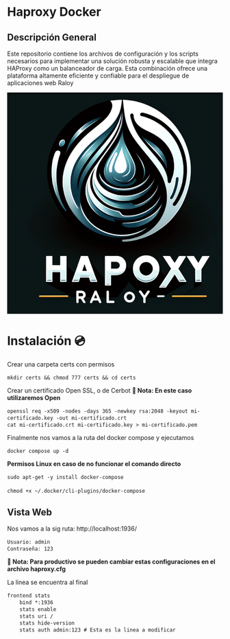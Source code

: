 # Haproxy Docker

## Descripción General
Este repositorio contiene los archivos de configuración y los scripts necesarios para implementar una solución robusta y escalable que integra HAProxy como un balanceador de carga. Esta combinación ofrece una plataforma altamente eficiente y confiable para el despliegue de aplicaciones web Raloy

![Ha proxy Raloy](image-1.png)

# Instalación 💿

Crear una carpeta certs con permisos

```
mkdir certs && chmod 777 certs && cd certs
```

Crear un certificado Open SSL, o de Cerbot
**📝 Nota: En este caso utilizaremos Open**

```
openssl req -x509 -nodes -days 365 -newkey rsa:2048 -keyout mi-certificado.key -out mi-certificado.crt
cat mi-certificado.crt mi-certificado.key > mi-certificado.pem
```

Finalmente nos vamos a la ruta del docker compose y ejecutamos

```
docker compose up -d 
```

**Permisos Linux en caso de no funcionar el comando directo**
```
sudo apt-get -y install docker-compose

chmod +x ~/.docker/cli-plugins/docker-compose

```

## Vista Web

Nos vamos a la sig ruta: http://localhost:1936/

```
Usuario: admin
Contraseña: 123
```
**📝 Nota: Para productivo se pueden cambiar estas configuraciones en el archivo haproxy.cfg**

La linea se encuentra al final

```
frontend stats
    bind *:1936
    stats enable
    stats uri /
    stats hide-version
    stats auth admin:123 # Esta es la linea a modificar
```

